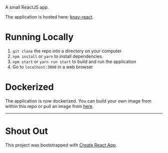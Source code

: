 A small ReactJS app.

The application is hosted here: [knay-react](https://knaylor.github.io/knay-react/).

# Running Locally
1. ```git clone``` the repo into a directory on your computer
2. ```npm install``` or ```yarn``` to install dependencies
3. ```npm start``` or ```yarn run start``` to build and run the application
4. Go to ```localhost:3000``` in a web browser

# Dockerized
The application is now dockerized.  You can build your own image from within this repo or pull an image from [here](https://hub.docker.com/r/kevinnaylor/react_docker_app).

------------------------------

# Shout Out
This project was bootstrapped with [Create React App](https://github.com/facebookincubator/create-react-app).
